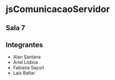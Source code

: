 # jsComunicacaoServidor
## Sala 7
## Integrantes
  - Alan Santana
  - Ariel Lisboa
  - Fabiana Sayuri
  - Laís Baltar
